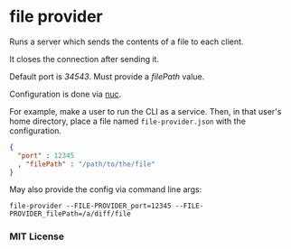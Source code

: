 # file provider

Runs a server which sends the contents of a file to each client.

It closes the connection after sending it.

Default port is *34543*.
Must provide a *filePath* value.

Configuration is done via [nuc](https://github.com/elidoran/node-nuc).

For example, make a user to run the CLI as a service. Then, in that user's home directory, place a file named `file-provider.json` with the configuration.

```json
{
  "port" : 12345
  , "filePath" : "/path/to/the/file"
}
```

May also provide the config via command line args:

```
file-provider --FILE-PROVIDER_port=12345 --FILE-PROVIDER_filePath=/a/diff/file
```


### MIT License
